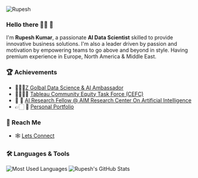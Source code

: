<p align="left"> <img src="https://komarev.com/ghpvc/?username=Rupesh" alt="Rupesh"/> </p>

### Hello there 👋🏻 🤖

I'm **Rupesh Kumar**, a passionate **AI Data Scientist** skilled to provide innovative business solutions. I'm also a leader driven by passion and motivation by empowering teams to go above and beyond in style. Having premium experience in Europe, North America & Middle East.

### 🏆 Achievements 
- 👨🏻‍💻[Z Golbal Data Science & AI Ambassador](https://www.hp.com/us-en/workstations/industries/data-science/ambassador-rupesh-kumar.html)
- 👏🏻👏🏿 [Tableau Community Equity Task Force (CEFC)](https://www.tableau.com/blog/meet-tableau-community-equity-task-force)
- 🤖 💫 [AI Research Fellow @ AIM Research Center On Artificial Intelligence](https://aim.em-lyon.com/value-creation/people/)
- 👉🏻 💫 [Personal Portfolio](https://lnkd.in/dhwzsHJf) 

### 💫 Reach Me

- 🕸 [Lets Connect](https://www.linkedin.com/in/rupesh707/)

### 🛠 Languages & Tools

![Most Used Languages](https://github-readme-stats.vercel.app/api/top-langs/?username=Rupesh707&theme=dracula)
![Rupesh's GitHub Stats](https://github-readme-stats.vercel.app/api?username=Rupesh707&hide=prs,issues,contribs?username=Rupesh707&count_private=true?username=Rupesh707&show_icons=true&theme=dracula)
